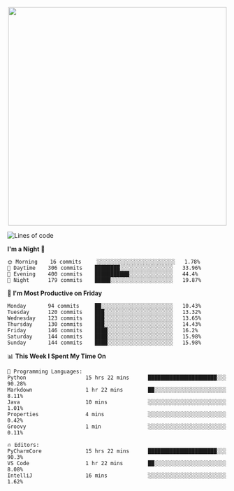 <!--

[![Hits](https://hits.seeyoufarm.com/api/count/incr/badge.svg?url=https%3A%2F%2Fgithub.com/sangm1n)](https://hits.seeyoufarm.com) 
[![Repos Badge](https://badges.pufler.dev/repos/sangm1n)](https://badges.pufler.dev)
[![Github Badge](http://img.shields.io/badge/-github-black?style=flat-square&logo=github&logoColor=white&link=https:https://github.com/sangm1n/)](https://github.com/sangm1n/)
[![Netlify Badge](https://img.shields.io/badge/-TIL-00C7B7?style=flat-square&logo=Netlify&logoColor=white&link=https://sangminlog.netlify.com)](https://sangminlog.netlify.com)
[![Hugo Badge](https://img.shields.io/badge/-techblog-FF4088?style=flat-square&logo=Hugo&logoColor=white&link=https://sangm1n.github.io)](https://sangm1n.github.io)
[![Mail Badge](http://img.shields.io/badge/-mail-D14836?style=flat-square&logo=Gmail&logoColor=white&link=mailto:dltkd96als@naver.com)](mailto:dltkd96als@naver.com/)

![Lines of code](https://img.shields.io/badge/From%20Hello%20World%20I%27ve%20Written-3.9%20million%20lines%20of%20code-blue)
-->

<!--  -->

<p align="center">
  <a href="https://sangm1n.github.io/">
    <img src="https://user-images.githubusercontent.com/46131688/100516133-08bf3880-31c5-11eb-97ce-0548a7b3a35a.png" width="500">
  </a>
</p>

<!--START_SECTION:waka-->
![Lines of code](https://img.shields.io/badge/From%20Hello%20World%20I%27ve%20Written-3.4%20million%20lines%20of%20code-blue)

**I'm a Night 🦉** 

```text
🌞 Morning    16 commits     ░░░░░░░░░░░░░░░░░░░░░░░░░   1.78% 
🌆 Daytime    306 commits    ████████░░░░░░░░░░░░░░░░░   33.96% 
🌃 Evening    400 commits    ███████████░░░░░░░░░░░░░░   44.4% 
🌙 Night      179 commits    █████░░░░░░░░░░░░░░░░░░░░   19.87%

```
📅 **I'm Most Productive on Friday** 

```text
Monday       94 commits     ██░░░░░░░░░░░░░░░░░░░░░░░   10.43% 
Tuesday      120 commits    ███░░░░░░░░░░░░░░░░░░░░░░   13.32% 
Wednesday    123 commits    ███░░░░░░░░░░░░░░░░░░░░░░   13.65% 
Thursday     130 commits    ███░░░░░░░░░░░░░░░░░░░░░░   14.43% 
Friday       146 commits    ████░░░░░░░░░░░░░░░░░░░░░   16.2% 
Saturday     144 commits    ████░░░░░░░░░░░░░░░░░░░░░   15.98% 
Sunday       144 commits    ████░░░░░░░░░░░░░░░░░░░░░   15.98%

```


📊 **This Week I Spent My Time On** 

```text
💬 Programming Languages: 
Python                   15 hrs 22 mins      ██████████████████████░░░   90.28% 
Markdown                 1 hr 22 mins        ██░░░░░░░░░░░░░░░░░░░░░░░   8.11% 
Java                     10 mins             ░░░░░░░░░░░░░░░░░░░░░░░░░   1.01% 
Properties               4 mins              ░░░░░░░░░░░░░░░░░░░░░░░░░   0.42% 
Groovy                   1 min               ░░░░░░░░░░░░░░░░░░░░░░░░░   0.11%

🔥 Editors: 
PyCharmCore              15 hrs 22 mins      ██████████████████████░░░   90.3% 
VS Code                  1 hr 22 mins        ██░░░░░░░░░░░░░░░░░░░░░░░   8.08% 
IntelliJ                 16 mins             ░░░░░░░░░░░░░░░░░░░░░░░░░   1.62%

```


<!--END_SECTION:waka-->


<!--
**sangm1n/sangm1n** is a ✨ _special_ ✨ repository because its `README.md` (this file) appears on your GitHub profile.

Here are some ideas to get you started:

- 🔭 I’m currently working on ...
- 🌱 I’m currently learning ...
- 👯 I’m looking to collaborate on ...
- 🤔 I’m looking for help with ...
- 💬 Ask me about ...
- 📫 How to reach me: ...
- 😄 Pronouns: ...
- ⚡ Fun fact: ...

https://shields.io/
-->


